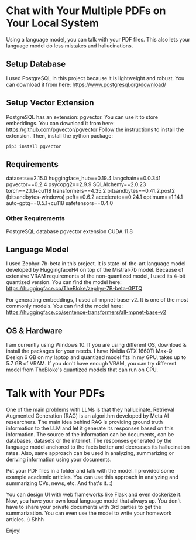 # Chat with Your Multiple PDFs on Your Local System

Using a language model, you can talk with your PDF files. This also lets your language model do less mistakes and hallucinations.

## Setup Database
I used PostgreSQL in this project because it is lightweight and robust.
You can download it from here: https://www.postgresql.org/download/

## Setup Vector Extension
PostgreSQL has an extension: pgvector. You can use it to store embeddings.
You can download it from here: https://github.com/pgvector/pgvector
Follow the instructions to install the extension.
Then, install the python package:
```
pip3 install pgvector
```

## Requirements
datasets==2.15.0
huggingface_hub==0.19.4
langchain==0.0.341
pgvector==0.2.4
psycopg2==2.9.9
SQLAlchemy==2.0.23
torch==2.1.1+cu118
transformers==4.35.2
bitsandbytes==0.41.2.post2 (bitsandbytes-windows)
peft==0.6.2
accelerate==0.24.1
optimum==1.14.1
auto-gptq==0.5.1+cu118
safetensors==0.4.0

### Other Requirements
PostgreSQL database
pgvector extension
CUDA 11.8

## Language Model
I used Zephyr-7b-beta in this project. It is state-of-the-art language model
developed by HuggingfaceH4 on top of the Mistral-7b model.
Because of extensive VRAM requirements of the non-quantized model, I used its 4-bit
quantized version.
You can find the model here: https://huggingface.co/TheBloke/zephyr-7B-beta-GPTQ

For generating embeddings, I used all-mpnet-base-v2. It is one of the most commonly
models.
You can find the model here: https://huggingface.co/sentence-transformers/all-mpnet-base-v2


## OS & Hardware
I am currently using Windows 10. If you are using different OS, download & install
the packages for your needs.
I have Nvidia GTX 1660Ti Max-Q Design 6 GB on my laptop and quantized model fits in
my GPU, takes up to 5.7 GB of VRAM. If you don't have enough VRAM, you can try
different model from TheBloke's quantized models that can run on CPU.

# Talk with Your PDFs
One of the main problems with LLMs is that they hallucinate. Retrieval Augmented
Generation (RAG) is an algorithm developed by Meta AI researchers. The main idea
behind RAG is providing ground truth information to the LLM and let it generate
its responses based on this information. The source of the information can be
documents, can be databases, datasets or the internet. The responses generated
by the language model anchored to the facts better and decreases its hallucination
rates. Also, same approach can be used in analyzing, summarizing or deriving
information using your documents.

Put your PDF files in a folder and talk with the model. I provided some example
academic articles. You can use this approach in analyzing and summarizing CVs,
news, etc. And that's it. :)

You can design UI with web frameworks like Flask and even dockerize it. Now, you
have your own local language model that always up. You don't have to share your
private documents with 3rd parties to get the summarization. You can even use
the model to write your homework articles. :) Shhh

Enjoy!
